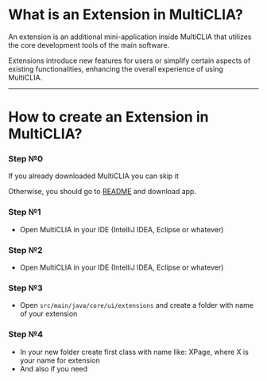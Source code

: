 # What is an Extension in MultiCLIA?

An extension is an additional mini-application inside MultiCLIA that utilizes the core development tools of the main software.

Extensions introduce new features for users or simplify certain aspects of existing functionalities, enhancing the overall experience of using MultiCLIA.

---

# How to create an Extension in MultiCLIA?

### Step №0

If you already downloaded MultiCLIA you can skip it

Otherwise, you should go to [README](https://github.com/Akillot/MultiCLIA/blob/master/README.md) and download app.

### Step №1

- Open MultiCLIA in your IDE (IntelliJ IDEA, Eclipse or whatever)

### Step №2

- Open MultiCLIA in your IDE (IntelliJ IDEA, Eclipse or whatever)

### Step №3

- Open  ```src/main/java/core/ui/extensions``` and create a folder with name of your extension

### Step №4

- In your new folder create first class with name like: XPage, where X is your name for extension
- And also if you need 



